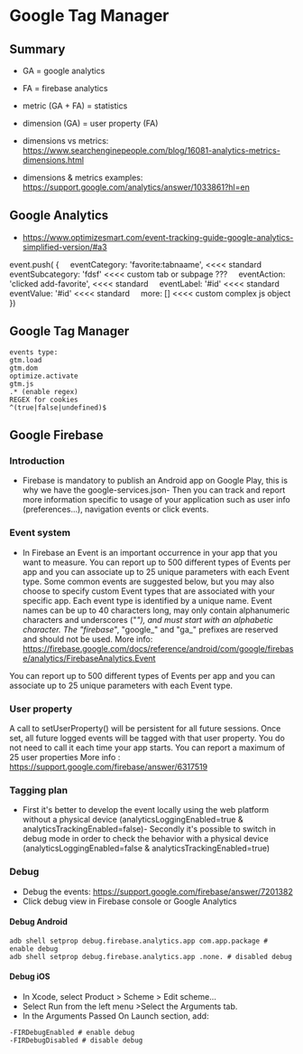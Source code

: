 # Google Tag Manager

## Summary

- GA = google analytics
- FA = firebase analytics

- metric (GA + FA) = statistics
- dimension (GA) = user property (FA)

- dimensions vs metrics: https://www.searchenginepeople.com/blog/16081-analytics-metrics-dimensions.html
- dimensions & metrics examples: https://support.google.com/analytics/answer/1033861?hl=en


## Google Analytics

- https://www.optimizesmart.com/event-tracking-guide-google-analytics-simplified-version/#a3

event.push(
{
    eventCategory: 'favorite:tabnaame', <<<< standard
    eventSubcategory: 'fdsf' <<<< custom tab or subpage ???
    eventAction: 'clicked add-favorite', <<<< standard
    eventLabel: '#id' <<<< standard
    eventValue: '#id' <<<< standard
    more: [] <<<< custom complex js object
})

## Google Tag Manager



```
events type:
gtm.load
gtm.dom
optimize.activate
gtm.js
.* (enable regex)
REGEX for cookies
^(true|false|undefined)$
```

## Google Firebase

### Introduction
- Firebase is mandatory to publish an Android app on Google Play, this is why we have the google-services.json- Then you can track and report more information specific to usage of your application such as user info (preferences...), navigation events or click events.

### Event system
- In Firebase an Event is an important occurrence in your app that you want to measure. You can report up to 500 different types of Events per app and you can associate up to 25 unique parameters with each Event type. Some common events are suggested below, but you may also choose to specify custom Event types that are associated with your specific app. Each event type is identified by a unique name. Event names can be up to 40 characters long, may only contain alphanumeric characters and underscores ("_"), and must start with an alphabetic character. The "firebase_", "google_" and "ga_" prefixes are reserved and should not be used.
More info: https://firebase.google.com/docs/reference/android/com/google/firebase/analytics/FirebaseAnalytics.Event

You can report up to 500 different types of Events per app and you can associate up to 25 unique parameters with each Event type.

### User property
A call to setUserProperty() will be persistent for all future sessions. Once set, all future logged events will be tagged with that user property. You do not need to call it each time your app starts.
You can report a maximum of 25 user properties
More info : https://support.google.com/firebase/answer/6317519

### Tagging plan
- First it's better to develop the event locally using the web platform without a physical device (analyticsLoggingEnabled=true & analyticsTrackingEnabled=false)- Secondly it's possible to switch in debug mode in order to check the behavior with a physical device (analyticsLoggingEnabled=false & analyticsTrackingEnabled=true)

### Debug
- Debug the events: https://support.google.com/firebase/answer/7201382
- Click debug view in Firebase console or Google Analytics

#### Debug Android
```
adb shell setprop debug.firebase.analytics.app com.app.package # enable debug
adb shell setprop debug.firebase.analytics.app .none. # disabled debug
```
#### Debug iOS
- In Xcode, select Product > Scheme > Edit scheme...
- Select Run from the left menu >Select the Arguments tab.
- In the Arguments Passed On Launch section, add:

```
-FIRDebugEnabled # enable debug
-FIRDebugDisabled # disable debug
```